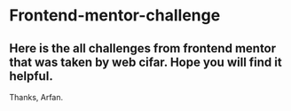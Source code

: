 # Frontend-mentor-challenge

## Here is the all challenges from frontend mentor that was taken by web cifar. Hope you will find it helpful.

Thanks, Arfan.
